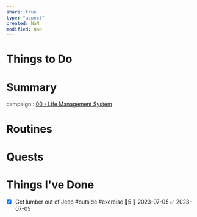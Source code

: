 ```yaml
---
share: true
type: "aspect"
created: NaN 
modified: NaN
---
```


# Things to Do

# Summary
campaign:: [00 - Life Management System](../../00%20-%20Life%20Management%20System/00%20-%20Life%20Management%20System.md)

# Routines

# Quests

# Things I've Done
- [x] Get lumber out of Jeep #outside #exercise 🥄5 📅 2023-07-05 ✅ 2023-07-05
